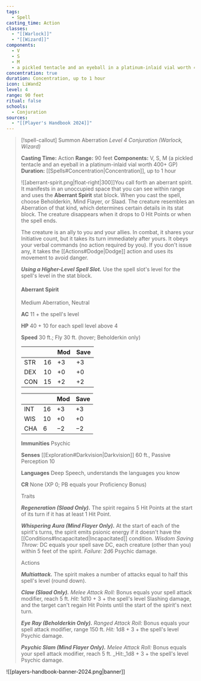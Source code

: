```yaml
---
tags:
  - Spell
casting_time: Action
classes:
  - "[[Warlock]]"
  - "[[Wizard]]"
components:
  - V
  - S
  - M
  - a pickled tentacle and an eyeball in a platinum-inlaid vial worth 400+ GP
concentration: true
duration: Concentration, up to 1 hour
icon: LiWand2
level: 4
range: 90 feet
ritual: false
schools:
  - Conjuration
sources: 
  - "[[Player's Handbook 2024]]"
---
```

>[!spell-callout] Summon Aberration
>_Level 4 Conjuration (Warlock, Wizard)_
>
>**Casting Time:** Action
>**Range:** 90 feet
>**Components:** V, S, M (a pickled tentacle and an eyeball in a platinum-inlaid vial worth 400+ GP)
>**Duration:** [[Spells#Concentration\|Concentration]], up to 1 hour
>
>![[aberrant-spirit.png|float-right|300]]You call forth an aberrant spirit. It manifests in an unoccupied space that you can see within range and uses the **Aberrant Spirit** stat block. When you cast the spell, choose Beholderkin, Mind Flayer, or Slaad. The creature resembles an Aberration of that kind, which determines certain details in its stat block. The creature disappears when it drops to 0 Hit Points or when the spell ends.
>
>The creature is an ally to you and your allies. In combat, it shares your Initiative count, but it takes its turn immediately after yours. It obeys your verbal commands (no action required by you). If you don't issue any, it takes the [[Actions#Dodge\|Dodge]] action and uses its movement to avoid danger.
>
>**_Using a Higher-Level Spell Slot._** Use the spell slot's level for the spell's level in the stat block.
>
>#### Aberrant Spirit
>
>Medium Aberration, Neutral
>
>**AC** 11 + the spell's level
>
>**HP** 40 + 10 for each spell level above 4
>
>**Speed** 30 ft.; Fly 30 ft. (hover; Beholderkin only)
>
>|||Mod|Save|
>|---|---|---|---|
>|STR|16|+3|+3|
>|DEX|10|+0|+0|
>|CON|15|+2|+2|
>
>|||Mod|Save|
>|---|---|---|---|
>|INT|16|+3|+3|
>|WIS|10|+0|+0|
>|CHA|6|−2|−2|
>
>**Immunities** Psychic
>
>**Senses** [[Exploration#Darkvision\|Darkvision]] 60 ft., Passive Perception 10
>
>**Languages** Deep Speech, understands the languages you know
>
>**CR** None (XP 0; PB equals your Proficiency Bonus)
>
>Traits
>
>**_Regeneration (Slaad Only)._** The spirit regains 5 Hit Points at the start of its turn if it has at least 1 Hit Point.
>
>**_Whispering Aura (Mind Flayer Only)._** At the start of each of the spirit's turns, the spirit emits psionic energy if it doesn't have the [[Conditions#Incapacitated\|Incapacitated]] condition. _Wisdom Saving Throw:_ DC equals your spell save DC, each creature (other than you) within 5 feet of the spirit. _Failure:_ 2d6 Psychic damage.
>
>Actions
>
>**_Multiattack._** The spirit makes a number of attacks equal to half this spell's level (round down).
>
>**_Claw (Slaad Only)._** _Melee Attack Roll:_ Bonus equals your spell attack modifier, reach 5 ft. _Hit:_ 1d10 + 3 + the spell's level Slashing damage, and the target can't regain Hit Points until the start of the spirit's next turn.
>
>**_Eye Ray (Beholderkin Only)._** _Ranged Attack Roll:_ Bonus equals your spell attack modifier, range 150 ft. _Hit:_ 1d8 + 3 + the spell's level Psychic damage.
>
>**_Psychic Slam (Mind Flayer Only)._** _Melee Attack Roll:_ Bonus equals your spell attack modifier, reach 5 ft. _Hit:_1d8 + 3 + the spell's level Psychic damage.


![[players-handbook-banner-2024.png|banner]]
